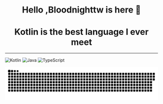 
<h1 align="center">Hello ,Bloodnighttw is here 👋</h1>

<h1 align="center">Kotlin is the best language I ever meet</h1>

- - -

![Kotlin](https://img.shields.io/badge/kotlin-%230095D5.svg?style=for-the-badge&logo=kotlin&logoColor=white)
![Java](https://img.shields.io/badge/java-%23ED8B00.svg?style=for-the-badge&logo=java&logoColor=white)
![TypeScript](https://img.shields.io/badge/typescript-%23007ACC.svg?style=for-the-badge&logo=typescript&logoColor=white)



<p align="center">
  <img align="center" src="https://raw.githubusercontent.com/bloodnighttw/bloodnighttw/output/github-contribution-grid-snake.svg" />
</p>


